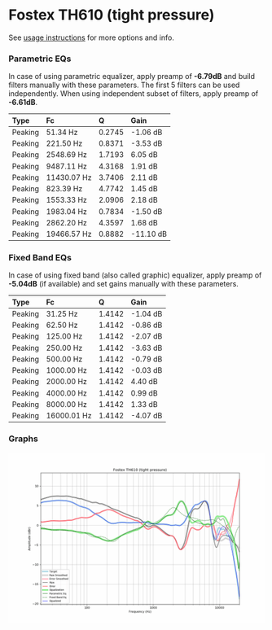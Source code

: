 # Fostex TH610 (tight pressure)
See [usage instructions](https://github.com/jaakkopasanen/AutoEq#usage) for more options and info.

### Parametric EQs
In case of using parametric equalizer, apply preamp of **-6.79dB** and build filters manually
with these parameters. The first 5 filters can be used independently.
When using independent subset of filters, apply preamp of **-6.61dB**.

| Type    | Fc          |      Q | Gain      |
|:--------|:------------|:-------|:----------|
| Peaking | 51.34 Hz    | 0.2745 | -1.06 dB  |
| Peaking | 221.50 Hz   | 0.8371 | -3.53 dB  |
| Peaking | 2548.69 Hz  | 1.7193 | 6.05 dB   |
| Peaking | 9487.11 Hz  | 4.3168 | 1.91 dB   |
| Peaking | 11430.07 Hz | 3.7406 | 2.11 dB   |
| Peaking | 823.39 Hz   | 4.7742 | 1.45 dB   |
| Peaking | 1553.33 Hz  | 2.0906 | 2.18 dB   |
| Peaking | 1983.04 Hz  | 0.7834 | -1.50 dB  |
| Peaking | 2862.20 Hz  | 4.3597 | 1.68 dB   |
| Peaking | 19466.57 Hz | 0.8882 | -11.10 dB |

### Fixed Band EQs
In case of using fixed band (also called graphic) equalizer, apply preamp of **-5.04dB**
(if available) and set gains manually with these parameters.

| Type    | Fc          |      Q | Gain     |
|:--------|:------------|:-------|:---------|
| Peaking | 31.25 Hz    | 1.4142 | -1.04 dB |
| Peaking | 62.50 Hz    | 1.4142 | -0.86 dB |
| Peaking | 125.00 Hz   | 1.4142 | -2.07 dB |
| Peaking | 250.00 Hz   | 1.4142 | -3.63 dB |
| Peaking | 500.00 Hz   | 1.4142 | -0.79 dB |
| Peaking | 1000.00 Hz  | 1.4142 | -0.03 dB |
| Peaking | 2000.00 Hz  | 1.4142 | 4.40 dB  |
| Peaking | 4000.00 Hz  | 1.4142 | 0.99 dB  |
| Peaking | 8000.00 Hz  | 1.4142 | 1.33 dB  |
| Peaking | 16000.01 Hz | 1.4142 | -4.07 dB |

### Graphs
![](./Fostex%20TH610%20(tight%20pressure).png)